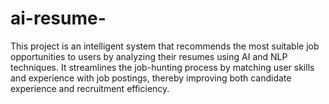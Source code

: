 # ai-resume-
This project is an intelligent system that recommends the most suitable job opportunities to users by analyzing their resumes using AI and NLP techniques. It streamlines the job-hunting process by matching user skills and experience with job postings, thereby improving both candidate experience and recruitment efficiency.
